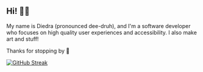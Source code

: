 ## Hi! 👋🏻

My name is Diedra (pronounced dee-druh), and I'm a software developer who focuses on high quality user experiences and accessibility. I also make art and stuff!

Thanks for stopping by 🥰

[![GitHub Streak](https://streak-stats.demolab.com?user=dierat&theme=catppuccin-frappe)](https://git.io/streak-stats)

<!--
**dierat/dierat** is a ✨ _special_ ✨ repository because its `README.md` (this file) appears on your GitHub profile.

Here are some ideas to get you started:

- 🔭 I’m currently working on ...
- 🌱 I’m currently learning ...
- 👯 I’m looking to collaborate on ...
- 🤔 I’m looking for help with ...
- 💬 Ask me about ...
- 📫 How to reach me: ...
- 😄 Pronouns: ...
- ⚡ Fun fact: ...
-->
